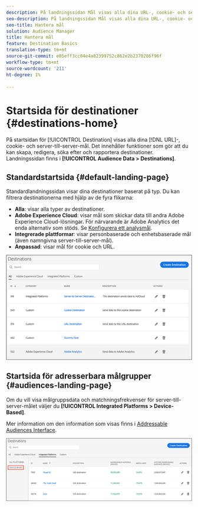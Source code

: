 ```yaml
---
description: På landningssidan Mål visas alla dina URL-, cookie- och server-till-server-mål. Det innehåller funktioner som gör att du kan skapa, redigera, söka efter och rapportera destinationer. Landningssidan finns i Målgruppsdata > Destinationer.
seo-description: På landningssidan Mål visas alla dina URL-, cookie- och server-till-server-mål. Det innehåller funktioner som gör att du kan skapa, redigera, söka efter och rapportera destinationer. Landningssidan finns i Målgruppsdata > Destinationer.
seo-title: Hantera mål
solution: Audience Manager
title: Hantera mål
feature: Destination Basics
translation-type: tm+mt
source-git-commit: e05eff3cc04e4a82399752c862e2b2370286f96f
workflow-type: tm+mt
source-wordcount: '211'
ht-degree: 1%

---
```




# Startsida för destinationer {#destinations-home}

På startsidan för [!UICONTROL Destination] visas alla dina [!DNL URL]-, cookie- och server-till-server-mål. Det innehåller funktioner som gör att du kan skapa, redigera, söka efter och rapportera destinationer. Landningssidan finns i **[!UICONTROL Audience Data > Destinations]**.

## Standardstartsida {#default-landing-page}

<!-- destinations-home.xml -->

Standardlandningssidan visar dina destinationer baserat på typ. Du kan filtrera destinationerna med hjälp av de fyra flikarna:

* **Alla**: visar alla typer av destinationer.
* **Adobe Experience Cloud**: visar mål som skickar data till andra Adobe Experience Cloud-lösningar. För närvarande är Adobe Analytics det enda alternativ som stöds. Se [Konfigurera ett analysmål](/help/using/features/destinations/create-analytics-destination.md).
* **Integrerade plattformar**: visar personbaserade och enhetsbaserade mål (även namngivna server-till-server-mål).
* **Anpassad**: visar mål för cookie och URL.


![](assets/destinations-landing.png)

## Startsida för adresserbara målgrupper {#audiences-landing-page}

Om du vill visa målgruppsdata och matchningsfrekvenser för server-till-server-målet väljer du **[!UICONTROL Integrated Platforms > Device-Based]**.

Mer information om den information som visas finns i [Addressable Audiences Interface](/help/using/features/addressable-audiences.md#addressable-audience-interface).

![](/help/using/features/assets/addressable-audiences-landing.png)